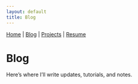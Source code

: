 ```yaml
---
layout: default
title: Blog
---
```


[Home](/) | [Blog](/blog) | [Projects](/projects) | [Resume](/resume)

# Blog

Here’s where I’ll write updates, tutorials, and notes.
